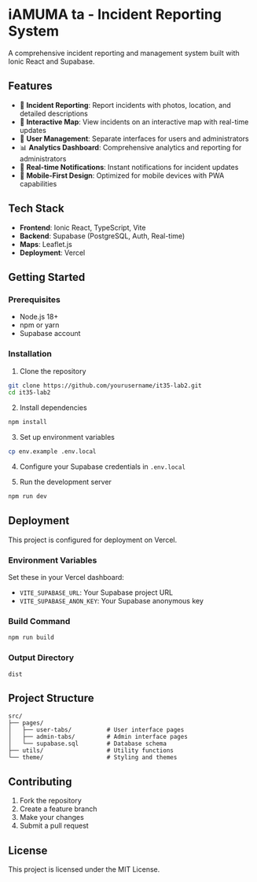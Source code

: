 # iAMUMA ta - Incident Reporting System

A comprehensive incident reporting and management system built with Ionic React and Supabase.

## Features

- 🚨 **Incident Reporting**: Report incidents with photos, location, and detailed descriptions
- 📍 **Interactive Map**: View incidents on an interactive map with real-time updates
- 👥 **User Management**: Separate interfaces for users and administrators
- 📊 **Analytics Dashboard**: Comprehensive analytics and reporting for administrators
- 🔔 **Real-time Notifications**: Instant notifications for incident updates
- 📱 **Mobile-First Design**: Optimized for mobile devices with PWA capabilities

## Tech Stack

- **Frontend**: Ionic React, TypeScript, Vite
- **Backend**: Supabase (PostgreSQL, Auth, Real-time)
- **Maps**: Leaflet.js
- **Deployment**: Vercel

## Getting Started

### Prerequisites

- Node.js 18+ 
- npm or yarn
- Supabase account

### Installation

1. Clone the repository
```bash
git clone https://github.com/yourusername/it35-lab2.git
cd it35-lab2
```

2. Install dependencies
```bash
npm install
```

3. Set up environment variables
```bash
cp env.example .env.local
```

4. Configure your Supabase credentials in `.env.local`

5. Run the development server
```bash
npm run dev
```

## Deployment

This project is configured for deployment on Vercel.

### Environment Variables

Set these in your Vercel dashboard:

- `VITE_SUPABASE_URL`: Your Supabase project URL
- `VITE_SUPABASE_ANON_KEY`: Your Supabase anonymous key

### Build Command

```bash
npm run build
```

### Output Directory

```
dist
```

## Project Structure

```
src/
├── pages/
│   ├── user-tabs/          # User interface pages
│   ├── admin-tabs/         # Admin interface pages
│   └── supabase.sql        # Database schema
├── utils/                  # Utility functions
└── theme/                  # Styling and themes
```

## Contributing

1. Fork the repository
2. Create a feature branch
3. Make your changes
4. Submit a pull request

## License

This project is licensed under the MIT License.
